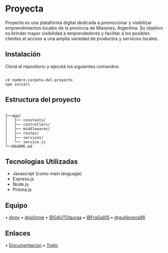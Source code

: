 # Proyecta

Proyecta es una plataforma digital dedicada a promocionar y visibilizar emprendimientos locales de la provincia de Misiones, Argentina. 
Su objetivo es brindar mayor visibilidad a emprendedores y facilitar a los posibles clientes el acceso a una amplia variedad de productos y servicios locales.

## Instalación

Cloná el repositorio y ejecutá los siguientes comandos:

```

⁠cd nombre-carpeta-del-proyecto
npm install

```

## Estructura del proyecto 
```

├──app/
│   ├── constants/       
│   ├── controllers/            
│   ├── middlewares/           
│   ├── routes/            
│   ├── services/            
│   └── service.js           
└──README.md

```
## Tecnologias Utilizadas
- Javascript (como main language)
- Express.js
- Node.js
- Prisma.js

## Equipo

•⁠  ⁠[@rev](https://www.github.com/RevJuanma)
•⁠  [@jo0nnie](https://github.com/jo0nnie)
•⁠  [@GAUTOlauraa](https://github.com/GAUTOlauraa)
•⁠  [@FraGal05](https://github.com/FraGal05)
•  [@guilleviera96](https://github.com/guilleviera96)


## Enlaces

•⁠  ⁠[Documentación](https://tinyurl.com/documentacion-proyecta)
•⁠  ⁠[Trello](https://trello.com/b/pZIhLSOu/triple-g)
